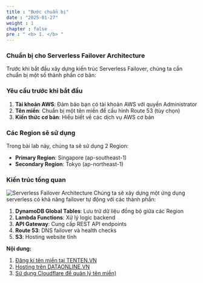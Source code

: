 ```yaml
---
title : "Bước chuẩn bị"
date : "2025-01-27"
weight : 1
chapter : false
pre : " <b> 1. </b> "
---
```


### Chuẩn bị cho Serverless Failover Architecture

Trước khi bắt đầu xây dựng kiến trúc Serverless Failover, chúng ta cần chuẩn bị một số thành phần cơ bản:

### Yêu cầu trước khi bắt đầu

1. **Tài khoản AWS**: Đảm bảo bạn có tài khoản AWS với quyền Administrator
2. **Tên miền**: Chuẩn bị một tên miền để cấu hình Route 53 (tùy chọn)
3. **Kiến thức cơ bản**: Hiểu biết về các dịch vụ AWS cơ bản

### Các Region sẽ sử dụng

Trong bài lab này, chúng ta sẽ sử dụng 2 Region:
- **Primary Region**: Singapore (ap-southeast-1)
- **Secondary Region**: Tokyo (ap-northeast-1)

### Kiến trúc tổng quan

![Serverless Failover Architecture](/images/1/0001.png?v=2025&featherlight=false&width=60pc)
Chúng ta sẽ xây dựng một ứng dụng serverless có khả năng failover tự động với các thành phần:

1. **DynamoDB Global Tables**: Lưu trữ dữ liệu đồng bộ giữa các Region
2. **Lambda Functions**: Xử lý logic backend
3. **API Gateway**: Cung cấp REST API endpoints
4. **Route 53**: DNS failover và health checks
5. **S3**: Hosting website tĩnh


**Nội dung:**

1. [Đăng kí tên miền tại TENTEN.VN](1.1-find-account-id/)
2. [Hosting trên DATAONLINE.VN](1.2-update-account/)
3. [Sử dụng Cloudflare để quản lý tên miền)](1.3-aws-account-alias/)

